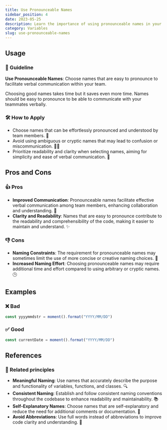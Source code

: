 ```yaml
---
title: Use Pronounceable Names
sidebar_position: 4
date: 2023-05-25
description: Learn the importance of using pronounceable names in your code. Discover how it improves communication and enhances code readability and maintainability.
category: Variables
slug: use-pronounceable-names
---
```


## Usage

### 📝 Guideline
**Use Pronounceable Names**: Choose names that are easy to pronounce to facilitate verbal communication within your team.

Choosing good names takes time but it saves even more time. Names should be easy to pronounce to be able to communicate with your teammates verbally.

### 🛠️ How to Apply
- Choose names that can be effortlessly pronounced and understood by team members. 👥
- Avoid using ambiguous or cryptic names that may lead to confusion or miscommunication. 🤷‍♀️
- Prioritize readability and clarity when selecting names, aiming for simplicity and ease of verbal communication. 📢

## Pros and Cons

### 👍 Pros
- **Improved Communication**: Pronounceable names facilitate effective verbal communication among team members, enhancing collaboration and understanding. 💬
- **Clarity and Readability**: Names that are easy to pronounce contribute to the readability and comprehensibility of the code, making it easier to maintain and understand. ✨

### 👎 Cons
- **Naming Constraints**: The requirement for pronounceable names may sometimes limit the use of more concise or creative naming choices. 🚫
- **Increased Naming Effort**: Choosing pronounceable names may require additional time and effort compared to using arbitrary or cryptic names. 🕒

## Examples

### ❌ Bad
```typescript
const yyyymmdstr = moment().format("YYYY/MM/DD")
```

### ✅ Good
```typescript
const currentDate = moment().format("YYYY/MM/DD")
```

## References

### 🔀 Related principles
- **Meaningful Naming**: Use names that accurately describe the purpose and functionality of variables, functions, and classes. 🔍
- **Consistent Naming**: Establish and follow consistent naming conventions throughout the codebase to enhance readability and maintainability. 📚
- **Self-Explanatory Names**: Choose names that are self-explanatory and reduce the need for additional comments or documentation. 📝
- **Avoid Abbreviations**: Use full words instead of abbreviations to improve code clarity and understanding. 🚫

